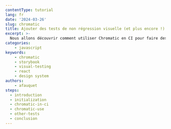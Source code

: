 ```yaml
---
contentType: tutorial
lang: fr
date: '2024-03-26'
slug: chromatic
title: Ajouter des tests de non régression visuelle (et plus encore !) sur Storybook avec Chromatic
excerpt: >-
  Nous allons découvrir comment utiliser Chromatic en CI pour faire des tests de non régression visuelle et des tests d'interaction sur un Storybook pour être confiant à chaque nouvelle feature implémentée.
categories:
    - javascript
keywords:
    - chromatic
    - storybook
    - visual-testing
    - react
    - design system
authors:
    - afauquet
steps:
  - introduction
  - initialization
  - chromatic-in-ci
  - chromatic-use
  - other-tests
  - conclusion
---
```

